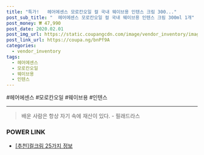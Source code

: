 ```yaml
--- 
title: "특가!   헤어에센스 모로칸오일 컬 국내 웨이브용 인텐스 크림 300..." 
post_sub_title: "  헤어에센스 모로칸오일 컬 국내 웨이브용 인텐스 크림 300ml 1개" 
post_money: ₩ 47,990 
post_date: 2020.02.01 
post_img_url: https://static.coupangcdn.com/image/vendor_inventory/images/2017/09/28/16/1/c542899b-dd08-428d-abf1-0dcaf95f67eb.jpg 
post_link_url: https://coupa.ng/bnPf9A 
categories: 
  - vendor_inventory 
tags: 
  - 헤어에센스 
  - 모로칸오일 
  - 웨이브용 
  - 인텐스 
--- 
```

  #헤어에센스 #모로칸오일 #웨이브용 #인텐스 
<hr> 

> 배운 사람은 항상 자기 속에 재산이 있다. - 필래드라스 


### POWER LINK

* <a href="https://blog.naver.com/fasyy4321/221791940517" target="_blank">[추천]컬크림 25가지 정보</a>
